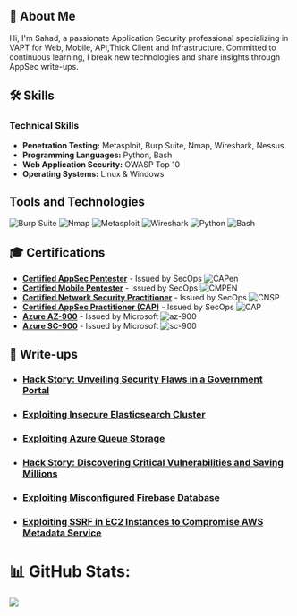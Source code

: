 ## 💫 About Me
Hi, I'm Sahad, a passionate  Application Security professional specializing in VAPT for Web, Mobile, API,Thick Client and Infrastructure. 
Committed to continuous learning, I break new technologies and share insights through AppSec write-ups.

## 🛠 Skills

### Technical Skills
- **Penetration Testing:** Metasploit, Burp Suite, Nmap, Wireshark, Nessus
- **Programming Languages:** Python, Bash
- **Web Application Security:** OWASP Top 10
- **Operating Systems:** Linux & Windows
 
## Tools and Technologies

![Burp Suite](https://img.shields.io/badge/-Burp%20Suite-000?&logo=burp-suite&logoSize=auto)
![Nmap](https://img.shields.io/badge/-Nmap-000?&logo=nmap&logoSize=auto)
![Metasploit](https://img.shields.io/badge/-Metasploit-000?&logo=metasploit&logoSize=auto)
![Wireshark](https://img.shields.io/badge/-Wireshark-000?&logo=wireshark&logoSize=auto)
![Python](https://img.shields.io/badge/-Python-000?&logo=Python&logoSize=auto)
![Bash](https://img.shields.io/badge/-Bash-000?&logo=gnu-bash&logoSize=auto)

## 🎓 Certifications
- **[Certified AppSec Pentester](https://secops.group/product/certified-appsec-pentester/)**             - Issued by SecOps    ![CAPen](https://img.shields.io/badge/CAPen-red?style=for-the-badge)
- **[Certified Mobile Pentester](https://secops.group/product/certified-mobile-pentester-cmpen-android/)**             - Issued by SecOps    ![CMPEN](https://img.shields.io/badge/CMPen-red?style=for-the-badge)    
- **[Certified Network Security Practitioner](https://secops.group/product/certified-network-security-practitioner/)** - Issued by SecOps    ![CNSP](https://img.shields.io/badge/CNSP-red?style=for-the-badge)   
- **[Certified AppSec Practitioner (CAP)](https://secops.group/product/certified-application-security-practitioner/)** - Issued by SecOps    ![CAP](https://img.shields.io/badge/CAP-red?style=for-the-badge) 
- **[Azure AZ-900](https://secops.group/product/certified-mobile-pentester-cmpen-android/)**                           - Issued by Microsoft ![az-900](https://img.shields.io/badge/AZ--900-blue?style=for-the-badge)
- **[Azure SC-900](https://www.credly.com/badges/7b57393b-912d-42f3-a12e-2243ecc68b54)**                              - Issued by Microsoft ![sc-900](https://img.shields.io/badge/SC--900-blue?style=for-the-badge)   

## 📂 Write-ups

- ### [Hack Story: Unveiling Security Flaws in a Government Portal](https://medium.com/@sahadmk/hack-story-unveiling-security-flaws-in-a-government-portal-995217f877c3)

- ### [Exploiting Insecure Elasticsearch Cluster](https://medium.com/@sahadmk/exploiting-insecure-elasticsearch-cluster-d196724a159e)

- ### [Exploiting Azure Queue Storage](https://medium.com/system-weakness/exploiting-azure-queue-storage-unexpired-sas-token-with-excessive-permission-e0f47475cb8d)

- ### [Hack Story: Discovering Critical Vulnerabilities and Saving Millions](https://www.linkedin.com/pulse/story-apps-broken-security-sahad-bnu-abid-thangal?trk=public_post_feed-article-content)

- ### [Exploiting Misconfigured Firebase Database](https://www.linkedin.com/pulse/misconfigured-firebase-database-sahad-bnu-abid-thangal/?trackingId=%2F9Hz7P98R6OB8%2F1qymJ44A%3D%3D)
 
- ### [Exploiting SSRF in EC2 Instances to Compromise AWS Metadata Service](https://www.linkedin.com/pulse/exploiting-ssrf-ec2-instance-abuse-aws-metadata-bnu-abid-thangal?trk=portfolio_article-card_title)
  
   
# 📊 GitHub Stats:
![](https://github-readme-stats.vercel.app/api?username=sahad-mk&theme=dark&hide_border=false&include_all_commits=false&count_private=false)
